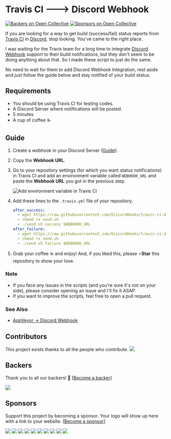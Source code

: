 # Travis CI 🡒 Discord Webhook
[![Backers on Open Collective](https://opencollective.com/discordhooks/backers/badge.svg)](#backers)
 [![Sponsors on Open Collective](https://opencollective.com/discordhooks/sponsors/badge.svg)](#sponsors) 

If you are looking for a way to get build (success/fail) status reports from
[Travis CI](https://travis-ci.com) in [Discord](https://discordapp.com), stop
looking. You've came to the right place.

I was waiting for the Travis team for a long time to integrate [Discord Webhook](https://support.discordapp.com/hc/en-us/articles/228383668-Intro-to-Webhooks)
support to their build notifications, but they don't seem to be doing anything
about that. So I made these script to just do the same.

No need to wait for them to add Discord Webhook Integration, rest aside and
just follow the guide below and stay notified of your build status.

## Requirements
-  You should be using Travis CI for testing codes.
-  A Discord Server where notifications will be posted.
-  5 minutes
-  A cup of coffee ☕

## Guide
1.  Create a webhook in your Discord Server ([Guide](https://support.discordapp.com/hc/en-us/articles/228383668-Intro-to-Webhooks)).

1.  Copy the **Webhook URL**.

1.  Go to your repository settings (for which you want status notifications)
    in Travis CI and add an environment variable called `WEBHOOK_URL` and paste
    the **Webhook URL** you got in the previous step.

    ![Add environment variable in Travis CI](https://i.imgur.com/UfXIoZn.png)

1.  Add these lines to the `.travis.yml` file of your repository.

    ```yaml
    after_success:
      - wget https://raw.githubusercontent.com/DiscordHooks/travis-ci-discord-webhook/master/send.sh
      - chmod +x send.sh
      - ./send.sh success $WEBHOOK_URL
    after_failure:
      - wget https://raw.githubusercontent.com/DiscordHooks/travis-ci-discord-webhook/master/send.sh
      - chmod +x send.sh
      - ./send.sh failure $WEBHOOK_URL
    ```

1.  Grab your coffee ☕ and enjoy! And, if you liked this, please ⭐**Star**
    this repository to show your love.

### Note
-  If you face any issues in the scripts (and you're sure it's not on your side),
please consider opening an issue and I'll fix it ASAP.
-  If you want to improve the scripts, feel free to open a pull request.

### See Also
-  [AppVeyor -> Discord Webhook](https://github.com/DiscordHooks/appveyor-discord-webhook)

## Contributors

This project exists thanks to all the people who contribute. <img src="https://opencollective.com/discordhooks/contributors.svg?width=890&button=false" />


## Backers

Thank you to all our backers! 🙏 [[Become a backer](https://opencollective.com/discordhooks#backer)]

<a href="https://opencollective.com/discordhooks#backers" target="_blank"><img src="https://opencollective.com/discordhooks/backers.svg?width=890"></a>


## Sponsors

Support this project by becoming a sponsor. Your logo will show up here with a link to your website. [[Become a sponsor](https://opencollective.com/discordhooks#sponsor)]

<a href="https://opencollective.com/discordhooks/sponsor/0/website" target="_blank"><img src="https://opencollective.com/discordhooks/sponsor/0/avatar.svg"></a>
<a href="https://opencollective.com/discordhooks/sponsor/1/website" target="_blank"><img src="https://opencollective.com/discordhooks/sponsor/1/avatar.svg"></a>
<a href="https://opencollective.com/discordhooks/sponsor/2/website" target="_blank"><img src="https://opencollective.com/discordhooks/sponsor/2/avatar.svg"></a>
<a href="https://opencollective.com/discordhooks/sponsor/3/website" target="_blank"><img src="https://opencollective.com/discordhooks/sponsor/3/avatar.svg"></a>
<a href="https://opencollective.com/discordhooks/sponsor/4/website" target="_blank"><img src="https://opencollective.com/discordhooks/sponsor/4/avatar.svg"></a>
<a href="https://opencollective.com/discordhooks/sponsor/5/website" target="_blank"><img src="https://opencollective.com/discordhooks/sponsor/5/avatar.svg"></a>
<a href="https://opencollective.com/discordhooks/sponsor/6/website" target="_blank"><img src="https://opencollective.com/discordhooks/sponsor/6/avatar.svg"></a>
<a href="https://opencollective.com/discordhooks/sponsor/7/website" target="_blank"><img src="https://opencollective.com/discordhooks/sponsor/7/avatar.svg"></a>
<a href="https://opencollective.com/discordhooks/sponsor/8/website" target="_blank"><img src="https://opencollective.com/discordhooks/sponsor/8/avatar.svg"></a>
<a href="https://opencollective.com/discordhooks/sponsor/9/website" target="_blank"><img src="https://opencollective.com/discordhooks/sponsor/9/avatar.svg"></a>



